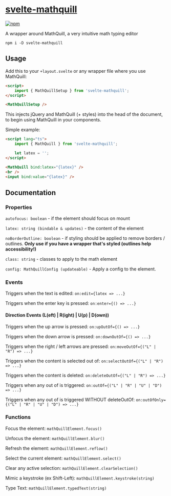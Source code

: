 # [svelte-mathquill](https://leodog896.github.io/svelte-mathquill)

[![npm](https://img.shields.io/npm/v/svelte-mathquill)](https://npmjs.com/package/svelte-mathquill)

A wrapper around MathQuill, a very intuitive math typing editor

`npm i -D svelte-mathquill`

## Usage

Add this to your `+layout.svelte` or any wrapper file where you use MathQuill:

```html
<script>
	import { MathQuillSetup } from 'svelte-mathquill';
</script>

<MathQuillSetup />
```

This injects jQuery and MathQuill (+ styles) into the head of the document,
to begin using MathQuill in your components.

Simple example:

```html
<script lang="ts">
	import { MathQuill } from 'svelte-mathquill';

	let latex = '';
</script>

<MathQuill bind:latex="{latex}" />
<br />
<input bind:value="{latex}" />
```

## Documentation

### Properties

`autofocus: boolean` - if the element should focus on mount

`latex: string (bindable & updates)` - the content of the element

`noBorderOutline: boolean` - if styling should be applied to remove borders / outlines. **Only use if you have a wrapper that's styled (outlines help accessibility!)**

`class: string` - classes to apply to the math element

`config: MathQuillConfig (updateable)` - Apply a config to the element.

### Events

Triggers when the text is edited: `on:edit={latex => ...}`

Triggers when the enter key is pressed: `on:enter={() => ...}`

#### Direction Events (L(eft) | R(ight) | U(p) | D(own))

Triggers when the up arrow is pressed: `on:upOutOf={() => ...}`

Triggers when the down arrow is pressed: `on:downOutOf={() => ...}`

Triggers when the right / left arrows are pressed: `on:moveOutOf={("L" | "R") => ...}`

Triggers when the content is selected out of: `on:selectOutOf={("L" | "R") => ...}`

Triggers when the content is deleted: `on:deleteOutOf={("L" | "R") => ...}`

Triggers when any out of is triggered: `on:outOf={("L" | "R" | "U" | "D") => ...}`

Triggers when any out of is triggered WITHOUT deleteOutOf: `on:outOfOnly={("L" | "R" | "U" | "D") => ...}`

### Functions

Focus the element: `mathQuillElement.focus()`

Unfocus the element: `mathQuillElement.blur()`

Refresh the element: `mathQuillElement.reflow()`

Select the current element: `mathQuillElement.select()`

Clear any active selection: `mathQuillElement.clearSelection()`

Mimic a keystroke (ex Shift-Left): `mathQuillElement.keystroke(string)`

Type Text: `mathQuillElement.typedText(string)`
